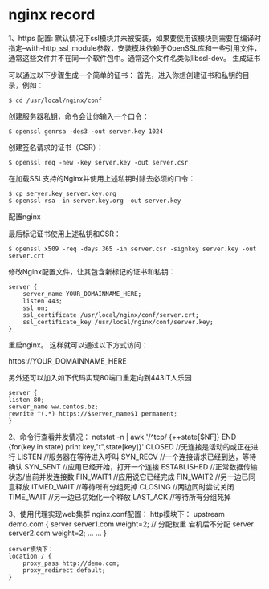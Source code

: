 # nginx record
1、https 配置:
默认情况下ssl模块并未被安装，如果要使用该模块则需要在编译时指定–with-http_ssl_module参数，安装模块依赖于OpenSSL库和一些引用文件，通常这些文件并不在同一个软件包中。通常这个文件名类似libssl-dev。
生成证书

可以通过以下步骤生成一个简单的证书：
首先，进入你想创建证书和私钥的目录，例如：

    $ cd /usr/local/nginx/conf

创建服务器私钥，命令会让你输入一个口令：

    $ openssl genrsa -des3 -out server.key 1024

创建签名请求的证书（CSR）：

    $ openssl req -new -key server.key -out server.csr

在加载SSL支持的Nginx并使用上述私钥时除去必须的口令：

    $ cp server.key server.key.org
    $ openssl rsa -in server.key.org -out server.key

配置nginx

最后标记证书使用上述私钥和CSR：

    $ openssl x509 -req -days 365 -in server.csr -signkey server.key -out server.crt

修改Nginx配置文件，让其包含新标记的证书和私钥：

    server {
        server_name YOUR_DOMAINNAME_HERE;
        listen 443;
        ssl on;
        ssl_certificate /usr/local/nginx/conf/server.crt;
        ssl_certificate_key /usr/local/nginx/conf/server.key;
    }

重启nginx。
这样就可以通过以下方式访问：

https://YOUR_DOMAINNAME_HERE

另外还可以加入如下代码实现80端口重定向到443IT人乐园

    server {
    listen 80;
    server_name ww.centos.bz;
    rewrite ^(.*) https://$server_name$1 permanent;
    }


2、命令行查看并发情况：
    netstat -n | awk '/^tcp/ {++state[$NF]} END {for(key in state) print key,"t",state[key]}'
    CLOSED  //无连接是活动的或正在进行
    LISTEN  //服务器在等待进入呼叫
    SYN_RECV  //一个连接请求已经到达，等待确认
    SYN_SENT  //应用已经开始，打开一个连接
    ESTABLISHED  //正常数据传输状态/当前并发连接数
    FIN_WAIT1  //应用说它已经完成
    FIN_WAIT2  //另一边已同意释放
    ITMED_WAIT  //等待所有分组死掉
    CLOSING  //两边同时尝试关闭
    TIME_WAIT  //另一边已初始化一个释放
    LAST_ACK  //等待所有分组死掉

3、使用代理实现web集群
    nginx.conf配置：
    http模块下：
    upstream demo.com {
        server server1.com weight=2; // 分配权重 宕机后不分配
        server server2.com weight=2;
        ...
        ...
    }

    server模块下：
    location / {
        proxy_pass http://demo.com;
        proxy_redirect default;
    }